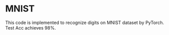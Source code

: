 # MNIST

This code is implemented to recognize digits on MNIST dataset by PyTorch. Test Acc achieves 98%.


